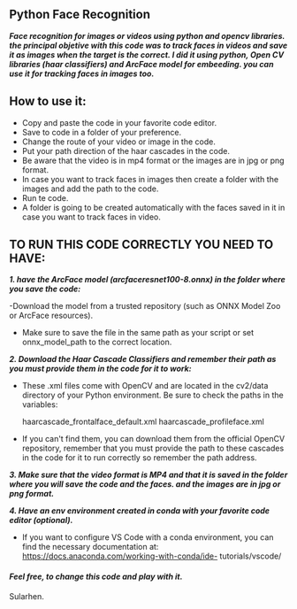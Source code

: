 ## Python Face Recognition

***Face recognition for images or videos using python and opencv libraries. the principal objetive with this code
was to track faces in videos and save it as images when the target is the correct. I did it using python, Open
CV libraries (haar classifiers) and ArcFace model for embeeding. you can use it for tracking faces in images too.***

## How to use it:

 - Copy and paste the code in your favorite code editor.
 - Save to code in a folder of your preference.
 - Change the route of your video or image in the code.
 - Put your path direction of the haar cascades in the code.
 - Be aware that the video is in mp4 format or the images are in jpg or png format.
 - In case you want to track faces in images then create a folder with the images and add the path to the code.
 - Run te code.
 - A folder is going to be created automatically with the faces saved in it in case you want to track faces in video.

## TO RUN THIS CODE CORRECTLY YOU NEED TO HAVE:

***1. have the ArcFace model (arcfaceresnet100-8.onnx) in the folder where you save the code:***

 -Download the model from a trusted repository (such as ONNX Model Zoo or ArcFace resources).
 - Make sure to save the file in the same path as your script or set onnx_model_path to the correct location.

***2. Download the Haar Cascade Classifiers and remember their path as you must provide them in the code for it to work:***

 - These .xml files come with OpenCV and are located in the cv2/data directory of your Python environment. Be sure to check the paths in the variables:

     haarcascade_frontalface_default.xml
     haarcascade_profileface.xml

 - If you can't find them, you can download them from the official OpenCV repository, remember that you must provide the path to these cascades in the code for it to run correctly so remember the path address.

***3. Make sure that the video format is MP4 and that it is saved in the folder where you will save the code and the faces. and the images
   are in jpg or png format.***

***4. Have an env environment created in conda with your favorite code editor (optional).***
 
- If you want to configure VS Code with a conda environment, you can find the necessary documentation at: https://docs.anaconda.com/working-with-conda/ide- tutorials/vscode/


#### ***Feel free, to change this code and play with it.***

Sularhen.
